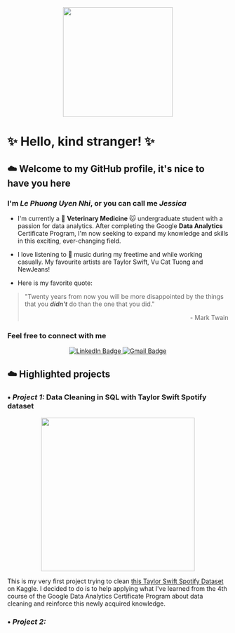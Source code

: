 <div id="header" align="center">
  <img src="https://steamuserimages-a.akamaihd.net/ugc/1631947648964785474/81CBA15178466DD47195A239232202E78987B714/?imw=5000&imh=5000&ima=fit&impolicy=Letterbox&imcolor=%23000000&letterbox=false" width="250"/>
</div>

# ✨ **Hello, kind stranger!** ✨
## ☁️ Welcome to my GitHub profile, it's nice to have you here

### I'm *Le Phuong Uyen Nhi*, or you can call me *Jessica*

  - I'm currently a :dog: **Veterinary Medicine** :cat: undergraduate student with a passion for data analytics. After completing the Google **Data Analytics** Certificate Program, I'm now seeking to expand my knowledge and skills in this exciting, ever-changing field.
  
  - I love listening to :musical_note: music during my freetime and while working casually. My favourite artists are Taylor Swift, Vu Cat Tuong and NewJeans!
  
  - Here is my favorite quote:
  > "Twenty years from now you will be more disappointed by the things that you ***didn't*** do than the one that you did."
  > <p align="right">- Mark Twain</p>
  
### Feel free to connect with me
<div id="badges" align="center">
  <a href="https://www.linkedin.com/in/lpun-majessica/" {:target="_blank" rel="noopener"}>
    <img src="https://img.shields.io/badge/LinkedIn-blue?style=for-the-badge&logo=linkedin&logoColor=white" alt="LinkedIn Badge"/>
  </a>  
  <a href="mailto:nhi.lpu1205@gmail.com" target="_blank">
    <img src="https://img.shields.io/badge/Gmail-red?style=for-the-badge&logo=Gmail&logoColor=white" alt="Gmail Badge"/>
  </a>
 </div>
  
## ☁️ Highlighted projects

### • *Project 1:* Data Cleaning in SQL with Taylor Swift Spotify dataset

<div id="banner" align="center">
  <img src="https://img.buzzfeed.com/buzzfeed-static/static/2023-03/18/20/asset/4384748fe195/sub-buzz-14447-1679170744-1.jpg" width="350"/>
</div>

This is my very first project trying to clean [this Taylor Swift Spotify Dataset](https://www.kaggle.com/datasets/jarredpriester/taylor-swift-spotify-dataset) on Kaggle. I decided to do is to help applying what I've learned from the 4th course of the Google Data Analytics Certificate Program about data cleaning and reinforce this newly acquired knowledge.

### • *Project 2:*
